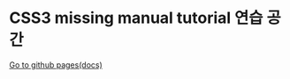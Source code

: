# CSS3 missing manual tutorial 연습 공간

[Go to github pages(docs)](https://xnsystemsstudy.github.io/CSS3/)
